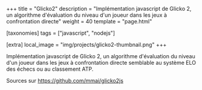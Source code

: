 +++
title = "Glicko2"
description = "Implémentation javascript de Glicko 2, un algorithme d'évaluation du niveau d'un joueur dans les jeux à confrontation directe"
weight = 40
template = "page.html"

[taxonomies]
tags = ["javascript", "nodejs"]

[extra]
local_image = "img/projects/glicko2-thumbnail.png"
+++

Implémentation javascript de Glicko 2, un algorithme d'évaluation du niveau d'un joueur dans les jeux à confrontation directe semblable au système ELO des échecs ou au classement ATP.

Sources sur <https://github.com/mmai/glicko2js>
